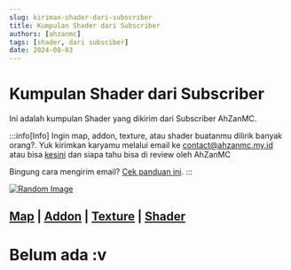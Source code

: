 ```yaml
---
slug: kiriman-shader-dari-subscriber
title: Kumpulan Shader dari Subscriber
authors: [ahzanmc]
tags: [shader, dari subsciber]
date: 2024-08-03
---
```


# Kumpulan Shader dari Subscriber

Ini adalah kumpulan Shader yang dikirim dari Subscriber AhZanMC.
<!-- truncate -->
:::info[Info]
Ingin map, addon, texture, atau shader buatanmu dilirik banyak orang?. Yuk kirimkan karyamu melalui email ke contact@ahzanmc.my.id atau bisa [kesini](https://ahzanmc.my.id/contact) dan siapa tahu bisa di review oleh AhZanMC

Bingung cara mengirim email? [Cek panduan ini](../docs/tutor-kirim-email).
:::

[![Random Image](https://imapi.ingfomenkrep.my.id/random-image)](https://imapi.ingfomenkrep.my.id/random-link)

[Map](kiriman-map-dari-subscriber) |
[Addon](kiriman-addon-dari-subscriber) |
[Texture](kiriman-texture-dari-subscriber) |
[Shader](kiriman-shader-dari-subscriber)
---
# Belum ada :v